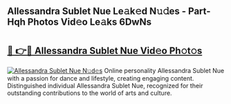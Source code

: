 ## Allessandra Sublet Nue Le𝚊k𝚎d N𝚞𝚍es - Part-Hqh Photos Vid𝚎o Le𝚊ks 6DwNs

# <h2><a href="http://fbadaxn.evod.top/?m=Allessandra+Sublet+Nue">🔗 👉🔴 Allessandra Sublet Nue Vid𝚎o Ph𝚘t𝚘s</a></h2>

[![Allessandra Sublet Nue N𝚞d𝚎s](https://i.imgur.com/8V9OHl7.gif)](http://fbadaxn.evod.top/?m=Allessandra+Sublet+Nue)
Online personality Allessandra Sublet Nue with a passion for dance and lifestyle, creating engaging content. Distinguished individual Allessandra Sublet Nue, recognized for their outstanding contributions to the world of arts and culture. 
